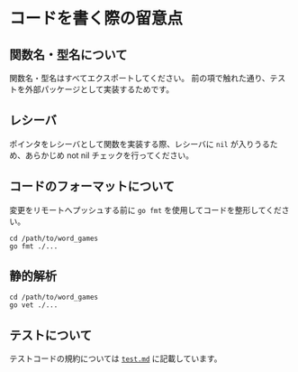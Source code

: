 # コードを書く際の留意点

## 関数名・型名について

関数名・型名はすべてエクスポートしてください。
前の項で触れた通り、テストを外部パッケージとして実装するためです。

## レシーバ

ポインタをレシーバとして関数を実装する際、レシーバに `nil` が入りうるため、あらかじめ not nil チェックを行ってください。

## コードのフォーマットについて

変更をリモートへプッシュする前に `go fmt` を使用してコードを整形してください。

```shell script
cd /path/to/word_games
go fmt ./...
```

## 静的解析

```shell script
cd /path/to/word_games
go vet ./...
```

## テストについて

テストコードの規約については [`test.md`](test.md) に記載しています。
